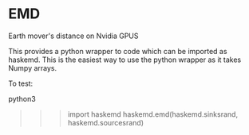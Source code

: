 # EMD
Earth mover's distance on Nvidia GPUS

This provides a python wrapper to code which can be imported as haskemd. This is the easiest way to use the python wrapper as it takes Numpy arrays.

To test:

python3
>>>import haskemd
>>>haskemd.emd(haskemd.sinksrand, haskemd.sourcesrand)
